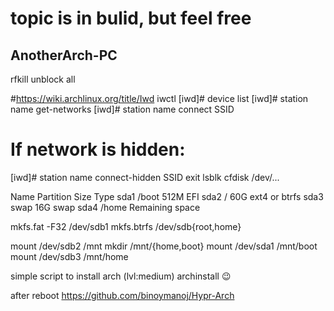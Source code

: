 # **topic is in bulid, but feel free**

## AnotherArch-PC
rfkill unblock all

#https://wiki.archlinux.org/title/Iwd
iwctl
[iwd]# device list
[iwd]# station name get-networks
[iwd]# station name connect SSID
# If network is hidden:
[iwd]# station name connect-hidden SSID
  exit
lsblk
cfdisk /dev/...

Name Partition Size Type
sda1 /boot 512M EFI
sda2 / 60G ext4 or btrfs
sda3 swap 16G swap
sda4 /home Remaining space

mkfs.fat -F32 /dev/sdb1
mkfs.btrfs /dev/sdb{root,home}

mount /dev/sdb2 /mnt
mkdir /mnt/{home,boot}
mount /dev/sda1 /mnt/boot
mount /dev/sdb3 /mnt/home



simple script to install arch (lvl:medium)
archinstall 😉

after reboot
https://github.com/binoymanoj/Hypr-Arch

